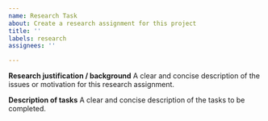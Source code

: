 ```yaml
---
name: Research Task
about: Create a research assignment for this project
title: ''
labels: research
assignees: ''

---
```


**Research justification / background**
A clear and concise description of the issues or motivation for this research assignment.

**Description of tasks**
A clear and concise description of the tasks to be completed.
